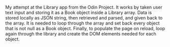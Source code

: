 My attempt at the Library app from the Odin Project.
It works by taken user text input and storing it as a Book object inside a Library array.
Data is stored locally as JSON string, then retrieved and parsed, and given back to the array.
It is needed to loop through the array and set back every object that is not null as a Book object.
Finally, to populate the page on reload, loop again through the library and create the DOM elements needed for each object.
